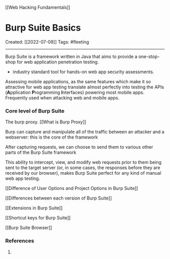 [[Web Hacking Fundamentals]]

# Burp Suite Basics
Created:  [[2022-07-08]]
Tags: #fleeting 

---
Burp Suite is a framework written in Java that aims to provide a one-stop-shop for web application penetration testing.
- industry standard tool for hands-on web app security assessments.

Assessing mobile applications, as the same features which make it so attractive for web app testing translate almost perfectly into testing the APIs (**A**pplication **P**rogramming **I**nterfaces) powering most mobile apps.
Frequently used when attacking web and mobile apps.

### Core level of Burp Suite
The burp proxy.
[[What is Burp Proxy]]

Burp can capture and manipulate all of the traffic between an attacker and a webserver: this is the core of the framework

After capturing requests, we can choose to send them to various other parts of the Burp Suite framework

This ability to intercept, view, and modify web requests prior to them being sent to the target server (or, in some cases, the responses before they are received by our browser), makes Burp Suite perfect for any kind of manual web app testing.

  




[[Difference of User Options and Project Options in Burp Suite]]


[[Differences between each version of Burp Suite]]

[[Extensions in Burp Suite]]

[[Shortcut keys for Burp Suite]]


[[Burp Suite Browser]]







### References
1. 
